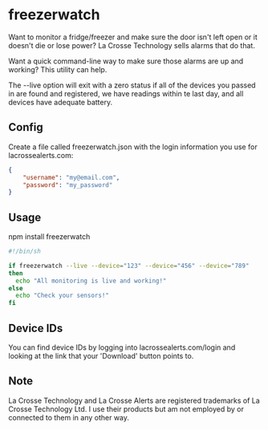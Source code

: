 freezerwatch
============

Want to monitor a fridge/freezer and make sure the door isn't left open or it doesn't die or lose power?  La Crosse Technology sells alarms that do that.

Want a quick command-line way to make sure those alarms are up and working?  This utility can help.

The --live option will exit with a zero status if all of the devices you passed in are found and registered, we have readings within te last day, and all devices have adequate battery.

Config
------

Create a file called freezerwatch.json with the login information you use for lacrossealerts.com:
```json
{
    "username": "my@email.com",
    "password": "my_password"
}
```

Usage
-----
npm install freezerwatch

```sh
#!/bin/sh

if freezerwatch --live --device="123" --device="456" --device="789"
then
  echo "All monitoring is live and working!"
else
  echo "Check your sensors!"
fi
```

Device IDs
----------

You can find device IDs by logging into lacrossealerts.com/login and looking at the link that your 'Download' button points to.

Note
----
La Crosse Technology and La Crosse Alerts are registered trademarks of La Crosse Technology Ltd.  I use their products but am not employed by or connected to them in any other way.
